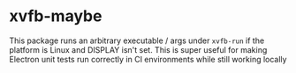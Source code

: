 # xvfb-maybe

This package runs an arbitrary executable / args under `xvfb-run` if the
platform is Linux and DISPLAY isn't set. This is super useful for making
Electron unit tests run correctly in CI environments while still working
locally
